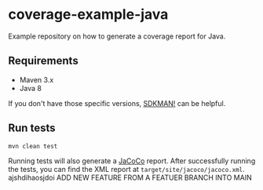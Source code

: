 # coverage-example-java

Example repository on how to generate a coverage report for Java.

## Requirements

- Maven 3.x
- Java 8

If you don't have those specific versions, [SDKMAN!](https://sdkman.io/install) can be helpful.

## Run tests

```bash
mvn clean test
```

Running tests will also generate a [JaCoCo](https://www.eclemma.org/jacoco/) report. After successfully running the
tests, you can find the XML report at `target/site/jacoco/jacoco.xml`.
ajshdihaosjdoi
ADD NEW FEATURE FROM A FEATUER BRANCH INTO MAIN
